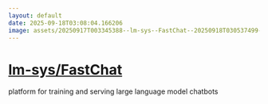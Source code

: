 ```yaml
---
layout: default
date: 2025-09-18T03:08:04.166206
image: assets/20250917T003345388--lm-sys--FastChat--20250918T030537499--cropped.png
---
```


# [lm-sys/FastChat](https://github.com/lm-sys/FastChat)

platform for training and serving large language model chatbots
